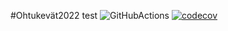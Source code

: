 #Ohtukevät2022
test
![GitHubActions](https://github.com/nellatuulikki/ohtu-2022-viikko1/workflows/CI/badge.svg)
[![codecov](https://codecov.io/gh/nellatuulikki/ohtu-2022-viikko1/branch/main/graph/badge.svg?token=CXSN35ECP2)](https://codecov.io/gh/nellatuulikki/ohtu-2022-viikko1)
